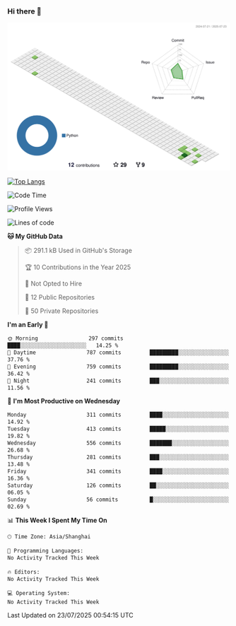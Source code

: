 ### Hi there 👋

![](./profile-3d-contrib/profile-green-animate.svg)

 

[![Top Langs](https://github-readme-stats.vercel.app/api/top-langs/?username=fly2tomato)](https://github.com/anuraghazra/github-readme-stats)


 

<!--START_SECTION:waka-->
![Code Time](http://img.shields.io/badge/Code%20Time-5%20hrs%2042%20mins-blue)

![Profile Views](http://img.shields.io/badge/Profile%20Views-0-blue)

![Lines of code](https://img.shields.io/badge/From%20Hello%20World%20I%27ve%20Written-528.1%20thousand%20lines%20of%20code-blue)

**🐱 My GitHub Data** 

> 📦 291.1 kB Used in GitHub's Storage 
 > 
> 🏆 10 Contributions in the Year 2025
 > 
> 🚫 Not Opted to Hire
 > 
> 📜 12 Public Repositories 
 > 
> 🔑 50 Private Repositories 
 > 
**I'm an Early 🐤** 

```text
🌞 Morning                297 commits         ████░░░░░░░░░░░░░░░░░░░░░   14.25 % 
🌆 Daytime                787 commits         █████████░░░░░░░░░░░░░░░░   37.76 % 
🌃 Evening                759 commits         █████████░░░░░░░░░░░░░░░░   36.42 % 
🌙 Night                  241 commits         ███░░░░░░░░░░░░░░░░░░░░░░   11.56 % 
```
📅 **I'm Most Productive on Wednesday** 

```text
Monday                   311 commits         ████░░░░░░░░░░░░░░░░░░░░░   14.92 % 
Tuesday                  413 commits         █████░░░░░░░░░░░░░░░░░░░░   19.82 % 
Wednesday                556 commits         ███████░░░░░░░░░░░░░░░░░░   26.68 % 
Thursday                 281 commits         ███░░░░░░░░░░░░░░░░░░░░░░   13.48 % 
Friday                   341 commits         ████░░░░░░░░░░░░░░░░░░░░░   16.36 % 
Saturday                 126 commits         ██░░░░░░░░░░░░░░░░░░░░░░░   06.05 % 
Sunday                   56 commits          █░░░░░░░░░░░░░░░░░░░░░░░░   02.69 % 
```


📊 **This Week I Spent My Time On** 

```text
🕑︎ Time Zone: Asia/Shanghai

💬 Programming Languages: 
No Activity Tracked This Week

🔥 Editors: 
No Activity Tracked This Week

💻 Operating System: 
No Activity Tracked This Week
```


 Last Updated on 23/07/2025 00:54:15 UTC
<!--END_SECTION:waka-->
